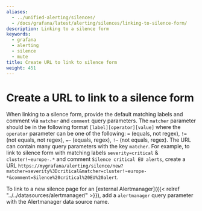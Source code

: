 ```yaml
---
aliases:
  - ../unified-alerting/silences/
  - /docs/grafana/latest/alerting/silences/linking-to-silence-form/
description: Linking to a silence form
keywords:
  - grafana
  - alerting
  - silence
  - mute
title: Create URL to link to silence form
weight: 451
---
```


# Create a URL to link to a silence form

When linking to a silence form, provide the default matching labels and comment via `matcher` and `comment` query parameters. The `matcher` parameter should be in the following format `[label][operator][value]` where the `operator` parameter can be one of the following: `=` (equals, not regex), `!=` (not equals, not regex), `=~` (equals, regex), `!~` (not equals, regex).
The URL can contain many query parameters with the key `matcher`.
For example, to link to silence form with matching labels `severity=critical` & `cluster!~europe-.*` and comment `Silence critical EU alerts`, create a URL `https://mygrafana/alerting/silence/new?matcher=severity%3Dcritical&matcher=cluster!~europe-*&comment=Silence%20critical%20EU%20alert`.

To link to a new silence page for an [external Alertmanager]({{< relref "../../datasources/alertmanager/" >}}), add a `alertmanager` query parameter with the Alertmanager data source name.
